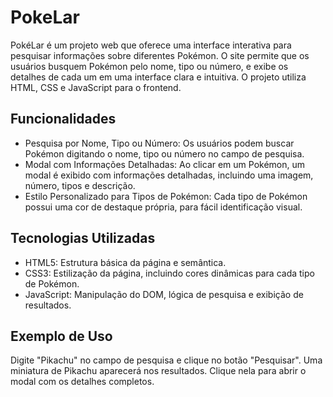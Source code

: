 # PokeLar

PokéLar é um projeto web que oferece uma interface interativa para pesquisar informações sobre diferentes Pokémon. O site permite que os usuários busquem Pokémon pelo nome, tipo ou número, e exibe os detalhes de cada um em uma interface clara e intuitiva. O projeto utiliza HTML, CSS e JavaScript para o frontend.

## Funcionalidades
- Pesquisa por Nome, Tipo ou Número: Os usuários podem buscar Pokémon digitando o nome, tipo ou número no campo de pesquisa.
- Modal com Informações Detalhadas: Ao clicar em um Pokémon, um modal é exibido com informações detalhadas, incluindo uma imagem, número, tipos e descrição.
- Estilo Personalizado para Tipos de Pokémon: Cada tipo de Pokémon possui uma cor de destaque própria, para fácil identificação visual.

## Tecnologias Utilizadas
- HTML5: Estrutura básica da página e semântica.
- CSS3: Estilização da página, incluindo cores dinâmicas para cada tipo de Pokémon.
- JavaScript: Manipulação do DOM, lógica de pesquisa e exibição de resultados.

## Exemplo de Uso
Digite "Pikachu" no campo de pesquisa e clique no botão "Pesquisar". Uma miniatura de Pikachu aparecerá nos resultados. Clique nela para abrir o modal com os detalhes completos.
